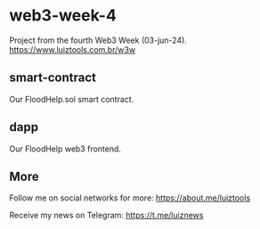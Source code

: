 # web3-week-4
Project from the fourth Web3 Week (03-jun-24). https://www.luiztools.com.br/w3w

## smart-contract
Our FloodHelp.sol smart contract.

## dapp
Our FloodHelp web3 frontend.

## More

Follow me on social networks for more: https://about.me/luiztools

Receive my news on Telegram: https://t.me/luiznews
